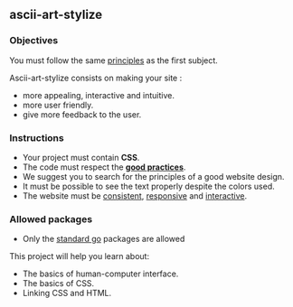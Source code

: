 ## ascii-art-stylize

### Objectives

You must follow the same [principles](../README.md) as the first subject.

Ascii-art-stylize consists on making your site :

- more appealing, interactive and intuitive.
- more user friendly.
- give more feedback to the user.

### Instructions

- Your project must contain **CSS**.
- The code must respect the [**good practices**](../../good-practices/README.md).
- We suggest you to search for the principles of a good website design.
- It must be possible to see the text properly despite the colors used.
- The website must be [consistent](https://digitalcommunications.wp.st-andrews.ac.uk/2016/04/07/why-is-consistency-important-in-web-design/), [responsive](https://smallbiztrends.com/2013/05/what-is-responsive-web-design.html) and [interactive](https://en.m.wikipedia.org/wiki/Interactive_design).

### Allowed packages

- Only the [standard go](https://golang.org/pkg/) packages are allowed

This project will help you learn about:

- The basics of human-computer interface.
- The basics of CSS.
- Linking CSS and HTML.
